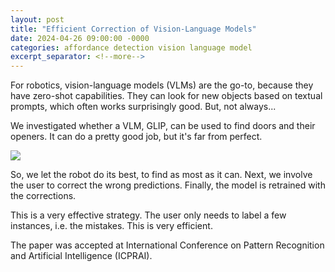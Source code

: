 ```yaml
---
layout: post
title: "Efficient Correction of Vision-Language Models"
date: 2024-04-26 09:00:00 -0000
categories: affordance detection vision language model
excerpt_separator: <!--more-->
---
```


For robotics, vision-language models (VLMs) are the go-to, because they have zero-shot capabilities. 
They can look for new objects based on textual prompts, which often works surprisingly good. 
But, not always... 

We investigated whether a VLM, GLIP, can be used to find doors and their openers. 
It can do a pretty good job, but it's far from perfect. 

<img src="https://gertjanburghouts.github.io/pictures/icprai_affordances.jpg">

So, we let the robot do its best, to find as most as it can. 
Next, we involve the user to correct the wrong predictions. 
Finally, the model is retrained with the corrections. 

This is a very effective strategy. 
The user only needs to label a few instances, i.e. the mistakes. 
This is very efficient. 

The paper was accepted at International Conference on Pattern Recognition and Artificial Intelligence (ICPRAI).
